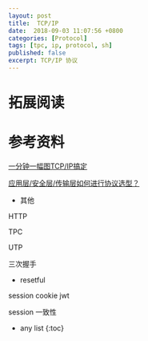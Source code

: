 ```yaml
---
layout: post
title:  TCP/IP
date:  2018-09-03 11:07:56 +0800
categories: [Protocol]
tags: [tpc, ip, protocol, sh]
published: false
excerpt: TCP/IP 协议
---
```


# 

# 拓展阅读

# 参考资料

[一分钟一幅图TCP/IP搞定](https://mp.weixin.qq.com/s/QlXplcCbRiQCmwBQ2naxxw)

[应用层/安全层/传输层如何进行协议选型？](https://mp.weixin.qq.com/s/bdOGCBxZWXD0u3fAZfmkAQ)

- 其他

HTTP 

TPC

UTP

三次握手

- resetful

session cookie jwt

session 一致性

* any list
{:toc}